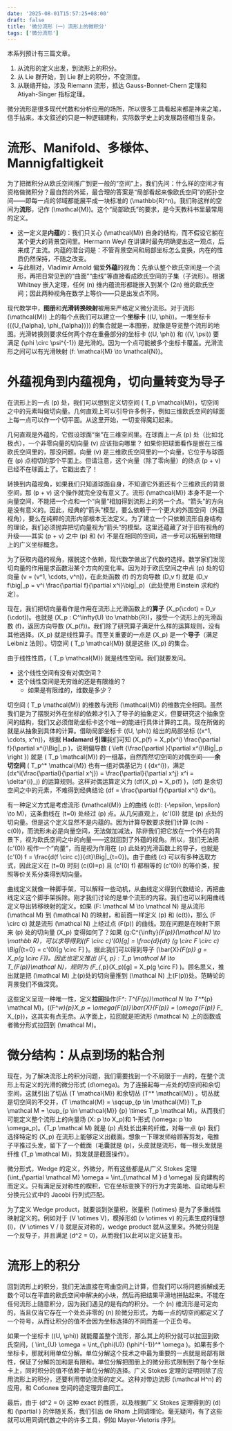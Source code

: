 ```yaml
---
date: '2025-08-01T15:57:25+08:00'
draft: false
title: '微分流形（一）流形上的微积分'
tags: ['微分流形']
---
```


本系列预计有三篇文章。
1. 从流形的定义出发，到流形上的积分。
2. 从 Lie 群开始，到 Lie 群上的积分，不变测度。
3. 从联络开始，涉及 Riemann 流形，抵达 Gauss-Bonnet-Chern 定理和 Atiyah-Singer 指标定理。

微分流形是很多现代代数和分析应用的场所，所以很多工具看起来都是神来之笔，信手拈来。本文叙述的只是一种逻辑建构，实际数学史上的发展路径相当复杂。

# 流形、Manifold、多様体、Mannigfaltigkeit

为了把微积分从欧氏空间推广到更一般的“空间”上，我们先问：什么样的空间才有资格做微积分？最自然的外延，最合理的答案是“局部看起来像欧氏空间”的拓扑空间——即每一点的邻域都能展平成一块标准的 \(\mathbb{R}^n\)。我们称这样的空间为**流形**，记作 \(\mathcal{M}\)。这个“局部欧氏”的要求，是今天教科书里最常用的定义。

- 这一定义是**内蕴**的：我们只关心 \(\mathcal{M}\) 自身的结构，而不假设它躺在某个更大的背景空间里。Hermann Weyl 在讲课时最先明确提出这一观点，后来成了主流。内蕴的潜台词是：不管背景空间和局部坐标怎么变换，内在的性质仍然保持，不随之改变。
- 与此相对，Vladimir Arnold 偏爱**外蕴**的视角：先承认整个欧氏空间是一个流形，再把日常见到的“曲面”“曲线”等直接看成欧氏空间的子集（子流形）。根据 Whitney 嵌入定理，任何 \(n\) 维内蕴流形都能嵌入到某个 \(2n\) 维的欧氏空间；因此两种视角在数学上等价——只是出发点不同。

现代教学中，**图册**和**光滑转换映射**被用来严格定义微分流形。对于流形 \(\mathcal{M}\) 上的每个点我们可以建立一个**坐标卡** \((U, \phi)\)。一堆坐标卡 \(\{(U_{\alpha}, \phi_{\alpha})\}\) 的集合就是一本图册，就像是导览整个流形的地图。光滑转换则要求任何两个存在重叠部分的坐标卡 \((U, \phi)\) 和 \((V, \psi)\) 要满足 \(\phi \circ \psi^{-1}\) 是光滑的。因为一个点可能被多个坐标卡覆盖。光滑流形之间可以有光滑映射 \(f: \mathcal{M} \to \mathcal{N}\)。

# 外蕴视角到内蕴视角，切向量转变为导子

在流形上的一点 \(p\) 处，我们可以想到定义切空间 \( T_p \mathcal{M}\)，切空间之中的元素叫做切向量。几何直观上可以引导许多例子，例如三维欧氏空间的球面上每一点可以作一个切平面。从这里开始，一切变得魔幻起来。

几何直观是外蕴的，它假设球面“坐”在三维空间里。在球面上一点  \(p\) 处（比如北极点），一个非零向量的切向量 \(v\) 应该指向哪里？
如果你把球面看作是嵌在三维欧氏空间里的，那没问题。向量 \(v\) 是三维欧氏空间里的一个向量，它位于与球面在 \(p\) 点相切的那个平面上。但请注意，这个向量（除了零向量）的终点 \(p + v\) 已经不在球面上了。它戳出去了！

转换到内蕴视角，如果我们只知道球面自身，不知道它外面还有个三维欧氏的背景空间，那 \(p + v\) 这个操作就完全没有意义了。流形 \(\mathcal{M}\) 本身不是一个向量空间，不能把一个点和一个“向量”相加得到流形上的另一个点。“箭头”的方向是没有意义的。因此，经典的“箭头”模型，要么依赖于一个更大的外围空间（外蕴视角），要么在纯粹的流形内部根本无法定义。为了建立一个只依赖流形自身结构的理论，我们必须抛弃把切向量视为“箭头”的模型。这里还蕴藏了对于旧有视角的升级——其实 \(p + v\) 之中 \(p\) 和 \(v\) 不是在相同的空间，进一步可以拓展到物理上的广义坐标概念。

为了获取内蕴的视角，摆脱这个依赖，现代数学做出了代数的选择。数学家们发现切向量的作用是求函数沿某个方向的变化率。因为对于欧氏空间之中点 \(p\) 处的切向量 \(v = (v^1, \cdots, v^n)\)，在此处函数 \(f\) 的方向导数 \(D_v f\) 就是 \(D_v f\big|_p = v^i \frac{\partial f}{\partial x^i}\big|_p\)（此处使用 Einstein 求和约定）。

现在，我们把切向量看作是作用在流形上光滑函数上的**算子** \(X_p(\cdot) = D_v (\cdot)\)。也就是 \(X_p : C^\infty(U) \to \mathbb{R}\)，接受一个流形上的光滑函数 \(f\)，返回方向导数 \(X_p(f)\)。我们除了研究算子满足什么样的运算规则，没有其他选择。\(X_p\) 就是线性算子。而至关重要的一点是 \(X_p\) 是一个**导子**（满足 Leibniz 法则）。切空间 \( T_p \mathcal{M}\) 就是这些 \(X_p\) 的集合。

由于线性性质，\( T_p \mathcal{M}\) 就是线性空间。我们就要发问。

- 这个线性空间有没有对偶空间？
- 这个线性空间是无穷维的还是有限维的？
  - 如果是有限维的，维数是多少？

切空间 \( T_p \mathcal{M}\) 的维数与流形 \(\mathcal{M}\) 的维数完全相同。虽然我们是为了摆脱对外在坐标的依赖才引入了导子的抽象定义，但要研究这个抽象空间的结构，我们又必须借助坐标卡这个唯一的能进行具体计算的工具。现在所做的就是从抽象到具体的计算。借助局部坐标卡 \((U, \phi)\) 给出的局部坐标 \((x^1, \cdots, x^n)\)，根据 **Hadamard 引理**我们可知 \(X_p(f) = X_p(x^i) \frac{\partial f}{\partial x^i}\Big|_p \)，说明偏导数 \( \left \{\frac{\partial }{\partial x^i}\Big|_p \right \}\) 就是 \( T_p \mathcal{M}\) 的一组基，自然而然切空间的对偶空间——**余切空间** \( T_p^* \mathcal{M}\) 也有一组对偶基记为 \( \{dx^i\}\)，满足 \(dx^i(\frac{\partial}{\partial x^j}) = \frac{\partial}{\partial x^j} x^i = \delta^{i}_j\) 的运算规则。这样对偶运算定义为 \(df(X_p) = X_p(f) \)，\(df\) 是余切空间之中的元素，不难得到经典结论 \(df = \frac{\partial f}{\partial x^i} dx^i\)。

有一种定义方式是考虑流形 \(\mathcal{M}\) 上的曲线 \(c(t): (-\epsilon, \epsilon) \to M\)，这条曲线在 \(t=0\) 处经过 \(p\) 点。从几何直观上，\(c'(0)\) 就是 \(p\) 点处的切向量。但是这个定义显然不是内蕴的。因为计算导数要求我们计算 \(c(h) - c(0)\)，而流形未必是向量空间，无法做加减法，除非我们把它放在一个外在的背景下，视为欧氏空间之中的向量——这就回到了外蕴的视角。所以，我们无法把 \(c'(0)\) 视作一个“向量”，而是视为作用在 \(p\) 此处的光滑函数上的导子，也就是
\(c'(0) f = \frac{d(f \circ c)}{dt}\Big|_{t=0}\)。由于曲线 \(c\) 可以有多种选取方式，因此定义在 \(t=0\) 时刻 \(c(0)=p\) 且 \(c'(0) f\) 都相等的 \(c'(0)\) 的等价类，按照等价关系分类得到切向量。

曲线定义就像一种脚手架，可以解释一些动机，从曲线定义得到代数结论，再把曲线定义这个脚手架拆除。刚才我们讨论的是单个流形的内容。我们也可以利用曲线定义导出转移映射的定义。如果 \(F: \mathcal M \to \mathcal N\) 是从流形 \(\mathcal M\) 到 \(\mathcal N\) 的映射，和前面一样定义 \(p\) 和 \(c(t)\)，那么 \(F \circ c\) 就是流形 \(\mathcal N\) 上经过点 \(F(p)\) 的曲线。现在问题是在映射下原来 \(p\) 处的切向量 \(X_p\) 变得如何了？如果 \(g:C^{\infty}_{F(p)}(\mathcal N) \to \mathbb R\)，可以求导得到\((F \circ c)'(0)[g] = \frac{d}{dt} (g \circ F \circ c) \Big|_{t=0} = c'(0)[g \circ F] \)。据此我们可以得到导子 \(\bar{X}_{F(p)} g = X_p(g \circ F)\)。因此也定义推出 \(F_{*, p} : T_p \mathcal M \to T_{F(p)}\mathcal N\)，规则为 \(F_{*,p}(X_p)[g] = X_p(g \circ F) \)。顾名思义，推出就是把 \(\mathcal M\) 上\(p\)处的切向量推到 \(\mathcal N\) 上\(F(p)\)处。范畴论的背景我们不做深究。

这些定义呈现一种唯一性，定义**拉回**操作\(F^*: T^*_{F(p)}\mathcal N \to T^*_{p} \mathcal M\)，\((F^*w)_{p}X_p = \omega_{F(p)}\bar{X}_{F(p)} = \omega_{F(p)} F_* X_{p}\)，这其实有点无奈。从字面上，拉回就是把流形 \(\mathcal N\) 上的函数或者微分形式拉回到 \(\mathcal M\)。

# 微分结构：从点到场的粘合剂

现在，为了解决流形上的积分问题，我们需要找到一个不局限于一点的，在整个流形上有定义的光滑的微分形式 \(d\omega\)。为了连接起每一点处的切空间和余切空间，这就引出了切丛 \(T \mathcal{M}\) 和余切丛 \(T^* \mathcal{M}\) 。切丛就是切空间的不交并，\(T \mathcal{M} = \sqcup_{p \in \mathcal{M}} T_p \mathcal M = \cup_{p \in \mathcal{M}} \{p\} \times T_p \mathcal M\)。从而我们可能定义整个流形上的向量场 \(X: p \to X_p\)和 1-形式 \(\omega: p \to \omega_p\)。\(T_p \mathcal M\) 就是 \(p\) 点处长出来的纤维，对每一点 \(p\) 我们选择特定的 \(X_p\) 在流形上能够定义出截面。想象一下理发师给顾客剪发，电推子平推过头发，留下了一个截面（毛囊就是 \(p\)，头皮就是流形，每一根头发就是纤维 \(T_p \mathcal M\)，剪发就是截面操作）。

微分形式，Wedge 的定义，外微分，所有这些都是从广义 Stokes 定理 \(\int_{\partial \mathcal M} \omega = \int_{\mathcal M } d \omega\) 反向建构的而定义。只有满足反对称性的楔积，它在坐标变换下的行为才完美地、自动地与积分换元公式中的 Jacobi 行列式匹配。

为了定义 Wedge product，就要谈到张量积，张量积 \(\otimes\) 是为了多重线性映射定义的。例如对于 \(V \otimes V\)，模掉形如 \(v \otimes v\) 的元素生成的理想 \(I\)，\(V \otimes V / I\) 就是反对称的，wedge product 就从这里来。外微分则是一个反导子，并且满足 \(d^2 = 0\)，从而我们以此可以定义链复形。

# 流形上的积分

回到流形上的积分，我们无法直接在弯曲空间上计算，但我们可以将问题拆解成无数个可以在平直的欧氏空间中解决的小块，然后再把结果平滑地拼贴起来。不能在任何流形上随意积分，因为我们遇见的是有向的积分。一个 \(n\) 维流形是可定向的，当且仅当它存在一个处处非零的 \(n\) 阶微分形式，为每一点的切空间都定义了一个符号，从而让积分的值不会因为坐标选择的不同而差一个正负号。

如果一个坐标卡 \((U, \phi)\) 就能覆盖整个流形，那么其上的积分就可以拉回到欧氏空间，\( \int_{U} \omega = \int_{\phi(U)} (\phi^{-1})^* \omega \)。如果有多个坐标卡，那就利用单位分解。单位分解这个技术之中最为重要的一点就是局部有限性，保证了分解的加和是有限和。单位分解把图册上的微分形式限制到了每个坐标卡上，同时积分的值不依赖于单位分解的选择。广义 Stokes 定理的证明则除了应用流形上的积分，还要利用带边流形的定义。这种对带边流形 \(\mathcal H^n\) 的应用，和 Соболев 空间的迹定理异曲同工。

最后，由于 \(d^2 = 0\) 这种 exact 的性质，以及根据广义 Stokes 定理得到的 \(d\) 和 \(\partial \) 的伴随关系，我们引出 de Rham 上同调理论。毫无疑问，有了这些就可以用同调代数之中的许多工具，例如 Mayer-Vietoris 序列。
